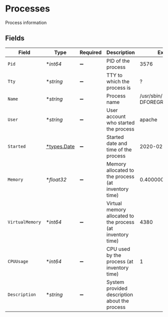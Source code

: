 # Processes

Process information


## Fields

| Field                                                       | Type                                                        | Required                                                    | Description                                                 | Example                                                     |
| ----------------------------------------------------------- | ----------------------------------------------------------- | ----------------------------------------------------------- | ----------------------------------------------------------- | ----------------------------------------------------------- |
| `Pid`                                                       | **int64*                                                    | :heavy_minus_sign:                                          | PID of the process                                          | 3576                                                        |
| `Tty`                                                       | **string*                                                   | :heavy_minus_sign:                                          | TTY to which the process is                                 | ?                                                           |
| `Name`                                                      | **string*                                                   | :heavy_minus_sign:                                          | Process name                                                | /usr/sbin/httpd -DFOREGROUND                                |
| `User`                                                      | **string*                                                   | :heavy_minus_sign:                                          | User account who started the process                        | apache                                                      |
| `Started`                                                   | [*types.Date](../../types/date.md)                          | :heavy_minus_sign:                                          | Started date and time of the process                        | 2020-02-29 00:24                                            |
| `Memory`                                                    | **float32*                                                  | :heavy_minus_sign:                                          | Memory allocated to the process (at inventory time)         | 0.4000000059604645                                          |
| `VirtualMemory`                                             | **int64*                                                    | :heavy_minus_sign:                                          | Virtual memory allocated to the process (at inventory time) | 4380                                                        |
| `CPUUsage`                                                  | **int64*                                                    | :heavy_minus_sign:                                          | CPU used by the process (at inventory time)                 | 1                                                           |
| `Description`                                               | **string*                                                   | :heavy_minus_sign:                                          | System provided description about the process               |                                                             |